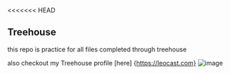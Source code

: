 <<<<<<< HEAD
## Treehouse

 

this repo is practice for all files completed through treehouse

also checkout my Treehouse profile [here] {https://leocast.com}
![image](https://cloud.githubusercontent.com/assets/5740484/15097723/f8cdf734-14f2-11e6-8507-2d15028429be.png)

